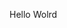 Hello Wolrd







































































































































































































































